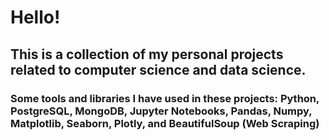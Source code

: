 # Hello!

## This is a collection of my personal projects related to computer science and data science.
### Some tools and libraries I have used in these projects: Python, PostgreSQL, MongoDB, Jupyter Notebooks, Pandas, Numpy, Matplotlib, Seaborn, Plotly, and BeautifulSoup (Web Scraping)
